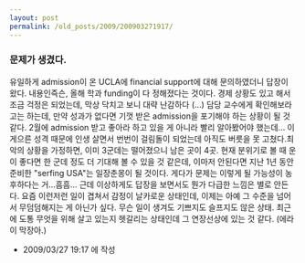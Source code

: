 ```yaml
---
layout: post
permalink: /old_posts/2009/200903271917/
---
```


### 문제가 생겼다.

유일하게 admission이 온 UCLA에 financial support에 대해 문의하였더니 답장이 왔다. 내용인즉슨, 올해 학과 funding이 다 정해졌다는 것이다. 경제 상황도 있고 해서 조금 걱정은 되었는데, 막상 닥치고 보니 대략 난감하다 (...) 담당 교수에게 확인해보라고는 하는데, 만약 성과가 없다면 기껏 받은 admission을 포기해야 하는 상황이 될 것 같다. 2월에 admission 받고 좋아라 하고 있을 게 아니라 빨리 알아봤어야 했는데... 이 게으른 성격 때문에 인생 살면서 번번이 걸림돌이 되었는데 아직도 버릇을 못 고쳤다.최악의 상황을 가정하면, 이미 3군데는 떨어졌으니 남은 곳이 4곳. 현재 분위기로 볼 때 운이 좋다면 한 군데 정도 더 기대해 볼 수 있을 것 같은데, 이마저 안된다면 지난 1년 동안 준비한 "serfing USA"는 일장춘몽이 될 것이다. 게다가 문제는 이렇게 될 가능성이 농후하다는 거...흠흠... 근데 이상하게도 답장을 보면서도 뭔가 다급한 느낌은 별로 안든다. 요즘 이런저런 일이 겹쳐서 감정이 날카로운 상태인데, 이제는 아예 그 수준을 넘어서 무덤덤해지는 게 아닌가 싶다. 무슨 일이 생겨도 기쁘지도 슬프지도 않은 상태. 최근에 도통 무엇을 위해 살고 있는지 헷갈리는 상태인데 그 연장선상에 있는 것 같다. (에라이 막장아.)



- 2009/03/27 19:17 에 작성